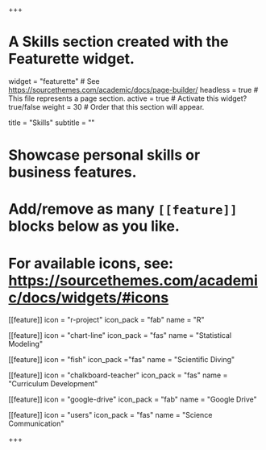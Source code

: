 +++
# A Skills section created with the Featurette widget.
widget = "featurette"  # See https://sourcethemes.com/academic/docs/page-builder/
headless = true  # This file represents a page section.
active = true  # Activate this widget? true/false
weight = 30  # Order that this section will appear.

title = "Skills"
subtitle = ""

# Showcase personal skills or business features.
# 
# Add/remove as many `[[feature]]` blocks below as you like.
# 
# For available icons, see: https://sourcethemes.com/academic/docs/widgets/#icons

[[feature]]
  icon = "r-project"
  icon_pack = "fab"
  name = "R"
  
[[feature]]
  icon = "chart-line"
  icon_pack = "fas"
  name = "Statistical Modeling"
  
[[feature]]
  icon = "fish"
  icon_pack ="fas"
  name = "Scientific Diving"
  
[[feature]]
  icon = "chalkboard-teacher"
  icon_pack = "fas"
  name = "Curriculum Development"
  
[[feature]]
  icon = "google-drive"
  icon_pack = "fab"
  name = "Google Drive"
  
[[feature]]
  icon = "users"
  icon_pack = "fas"
  name = "Science Communication"
  

+++
